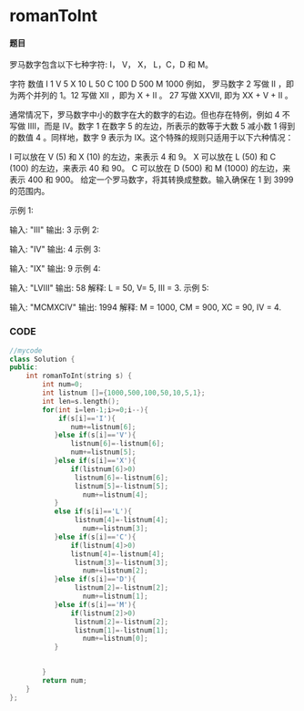 # romanToInt


#### 题目

罗马数字包含以下七种字符: I， V， X， L，C，D 和 M。

字符          数值
I             1
V             5
X             10
L             50
C             100
D             500
M             1000
例如， 罗马数字 2 写做 II ，即为两个并列的 1。12 写做 XII ，即为 X + II 。 27 写做  XXVII, 即为 XX + V + II 。

通常情况下，罗马数字中小的数字在大的数字的右边。但也存在特例，例如 4 不写做 IIII，而是 IV。数字 1 在数字 5 的左边，所表示的数等于大数 5 减小数 1 得到的数值 4 。同样地，数字 9 表示为 IX。这个特殊的规则只适用于以下六种情况：

I 可以放在 V (5) 和 X (10) 的左边，来表示 4 和 9。
X 可以放在 L (50) 和 C (100) 的左边，来表示 40 和 90。 
C 可以放在 D (500) 和 M (1000) 的左边，来表示 400 和 900。
给定一个罗马数字，将其转换成整数。输入确保在 1 到 3999 的范围内。

示例 1:

输入: "III"
输出: 3
示例 2:

输入: "IV"
输出: 4
示例 3:

输入: "IX"
输出: 9
示例 4:

输入: "LVIII"
输出: 58
解释: L = 50, V= 5, III = 3.
示例 5:

输入: "MCMXCIV"
输出: 1994
解释: M = 1000, CM = 900, XC = 90, IV = 4.



### CODE
```c++
//mycode
class Solution {
public:
    int romanToInt(string s) {
        int num=0;
        int listnum []={1000,500,100,50,10,5,1};       
        int len=s.length();
        for(int i=len-1;i>=0;i--){
            if(s[i]=='I'){
               num+=listnum[6];   
           }else if(s[i]=='V'){
               listnum[6]=-listnum[6];
               num+=listnum[5];
           }else if(s[i]=='X'){
               if(listnum[6]>0)
                listnum[6]=-listnum[6];
                listnum[5]=-listnum[5];
                  num+=listnum[4];
           }
           else if(s[i]=='L'){
                listnum[4]=-listnum[4];
                  num+=listnum[3];
           }else if(s[i]=='C'){
               if(listnum[4]>0)
               listnum[4]=-listnum[4];
                listnum[3]=-listnum[3];
                  num+=listnum[2];
           }else if(s[i]=='D'){
                listnum[2]=-listnum[2];
                  num+=listnum[1];
           }else if(s[i]=='M'){
               if(listnum[2]>0)
                listnum[2]=-listnum[2];
                listnum[1]=-listnum[1];
                  num+=listnum[0];
           }

           
        }
        return num;
    }
};
```

